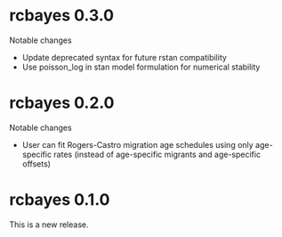 # rcbayes 0.3.0

Notable changes 

  - Update deprecated syntax for future rstan compatibility
  - Use poisson_log in stan model formulation for numerical stability

# rcbayes 0.2.0

Notable changes 

  - User can fit Rogers-Castro migration age schedules using only age-specific rates (instead of age-specific migrants and age-specific offsets)

# rcbayes 0.1.0

This is a new release.
